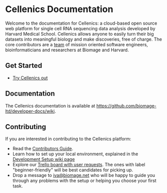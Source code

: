Cellenics Documentation
=================================
Welcome to the documentation for Cellenics: a cloud-based open source web platform for single cell RNA sequencing data analysis developed by Harvard Medical School. Cellenics allows anyone to easily turn their big datasets into meaningful biology and make discoveries, free of charge. The core contributors are a [team](https://www.biomage.net/our-team) of mission oriented software engineers, bioinformaticians and researchers at Biomage and Harvard.

Get Started
----------

- [Try Cellenics out](https://scp.biomage.net/)

Documentation
----------
The Cellenics documentation is available at https://github.com/biomage-ltd/developer-docs/wiki.

Contributing
----------
If you are interested in contributing to the Cellenics platform:

- Read the [Contributors Guide](CONTRIBUTING.md).
- Learn how to set up your local environment, explained in the [Development Setup wiki page](https://github.com/biomage-ltd/developer-docs/wiki/Cellenics-Development---Setup)
- Explore our [Trello board with user requests](https://trello.com/b/zPaytPFR/usability-studies). The ones with label "beginner-friendly" will be best candidates for picking up.
- Drop a message to iva@biomage.net who will be happy to guide you through any problems with the setup or helping you choose your first task.
